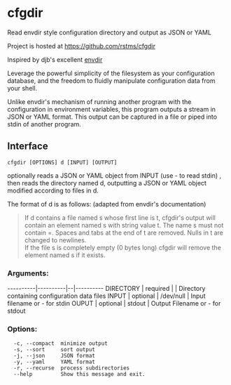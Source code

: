 # cfgdir
Read envdir style configuration directory and output as JSON or YAML

Project is hosted at https://github.com/rstms/cfgdir

Inspired by djb's excellent [envdir](https://cr.yp.to/daemontools/envdir.html)

Leverage the powerful simplicity of the filesystem as your configuration database, and the
freedom to fluidly manipulate configuration data from your shell.

Unlike envdir's mechanism of running another program with the configuration in environment variables,
this program outputs a stream in JSON or YAML format.  This output can be captured in a file
or piped into stdin of another program.

## Interface

~~~
cfgdir [OPTIONS] d [INPUT] [OUTPUT]
~~~

optionally reads a JSON or YAML object from INPUT (use - to read stdin) , then reads the directory named d, outputting a JSON or YAML object modified according to files in d.  

The format of d is as follows: (adapted from envdir's documentation) 
> If d contains a file named s whose first line is t, cfgdir's output will contain an element named s with string value t. The name s must not contain =. Spaces and tabs at the end of t are removed. Nulls in t are changed to newlines.  
> If the file s is completely empty (0 bytes long) cfgdir will remove the element named s if it exists.


### Arguments:
   ----------|----------|--|----------
   DIRECTORY | required | | Directory containing configuration data files
   INPUT | optional | /dev/null | Input filename or - for stdin
   OUPUT | optional | stdout | Output Filename or - for stdout

### Options:
```
  -c, --compact  minimize output
  -s, --sort     sort output
  -j, --json     JSON format
  -y, --yaml     YAML format
  -r, --recurse  process subdirectories
  --help         Show this message and exit.
```
